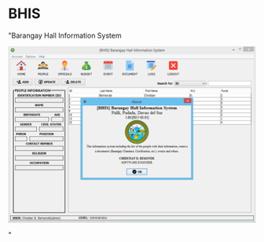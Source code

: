 # BHIS
"Barangay Hall Information System

![BHIS UI](https://github.com/xtiandr97/Misc/blob/master/img/xdr-00002.png)

"
